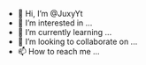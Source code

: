 - 👋 Hi, I’m @JuxyYt
- 👀 I’m interested in ...
- 🌱 I’m currently learning ...
- 💞️ I’m looking to collaborate on ...
- 📫 How to reach me ...

<!---
JuxyYt/JuxyYt is a ✨ special ✨ repository because its `README.md` (this file) appears on your GitHub profile.
You can click the Preview link to take a look at your changes.
--->
